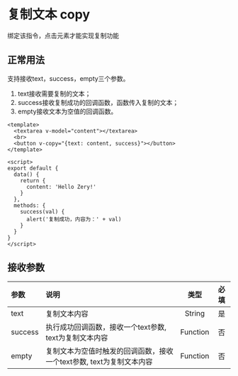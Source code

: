 # 复制文本 copy
绑定该指令，点击元素才能实现复制功能

## 正常用法
支持接收text，success，empty三个参数。
1. text接收需要复制的文本；
2. success接收复制成功的回调函数，函数传入复制的文本；
3. empty接收文本为空值的回调函数。
```vue
<template>
  <textarea v-model="content"></textarea>
  <br>
  <button v-copy="{text: content, success}"></button>
</template>

<script>
export default {
  data() {
    return {
      content: 'Hello Zery!'
    }
  },
  methods: {
    success(val) {
      alert('复制成功，内容为：' + val)
    }
  }
}
</script>
```
<template>
  <textarea v-model="content"></textarea>
  <br>
  <button v-copy="{text: content, success}">复制</button>
</template>

## 接收参数
|参数|说明|类型|必填|
|:---|:---|:---:|:---:|
|text|复制文本内容|String|是|
|success|执行成功回调函数，接收一个text参数, text为复制文本内容|Function|否|
|empty|复制文本为空值时触发的回调函数，接收一个text参数, text为复制文本内容|Function|否|


<script>
export default {
  data() {
    return {
      content: 'Hello Zery!'
    }
  },
  methods: {
    success(val) {
      alert('复制成功，内容为：' + val)
    }
  }
}
</script>
